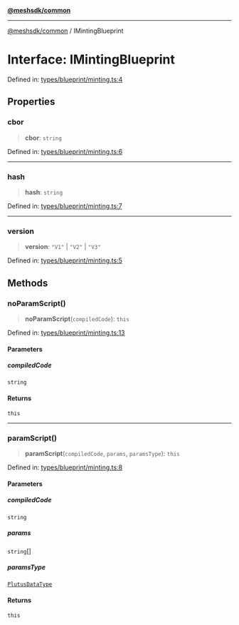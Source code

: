 [**@meshsdk/common**](../README.md)

***

[@meshsdk/common](../globals.md) / IMintingBlueprint

# Interface: IMintingBlueprint

Defined in: [types/blueprint/minting.ts:4](https://github.com/MeshJS/mesh/blob/1abde1553cbd7cf2cf4e40197fc0de9e4a7d0f49/packages/mesh-common/src/types/blueprint/minting.ts#L4)

## Properties

### cbor

> **cbor**: `string`

Defined in: [types/blueprint/minting.ts:6](https://github.com/MeshJS/mesh/blob/1abde1553cbd7cf2cf4e40197fc0de9e4a7d0f49/packages/mesh-common/src/types/blueprint/minting.ts#L6)

***

### hash

> **hash**: `string`

Defined in: [types/blueprint/minting.ts:7](https://github.com/MeshJS/mesh/blob/1abde1553cbd7cf2cf4e40197fc0de9e4a7d0f49/packages/mesh-common/src/types/blueprint/minting.ts#L7)

***

### version

> **version**: `"V1"` \| `"V2"` \| `"V3"`

Defined in: [types/blueprint/minting.ts:5](https://github.com/MeshJS/mesh/blob/1abde1553cbd7cf2cf4e40197fc0de9e4a7d0f49/packages/mesh-common/src/types/blueprint/minting.ts#L5)

## Methods

### noParamScript()

> **noParamScript**(`compiledCode`): `this`

Defined in: [types/blueprint/minting.ts:13](https://github.com/MeshJS/mesh/blob/1abde1553cbd7cf2cf4e40197fc0de9e4a7d0f49/packages/mesh-common/src/types/blueprint/minting.ts#L13)

#### Parameters

##### compiledCode

`string`

#### Returns

`this`

***

### paramScript()

> **paramScript**(`compiledCode`, `params`, `paramsType`): `this`

Defined in: [types/blueprint/minting.ts:8](https://github.com/MeshJS/mesh/blob/1abde1553cbd7cf2cf4e40197fc0de9e4a7d0f49/packages/mesh-common/src/types/blueprint/minting.ts#L8)

#### Parameters

##### compiledCode

`string`

##### params

`string`[]

##### paramsType

[`PlutusDataType`](../type-aliases/PlutusDataType.md)

#### Returns

`this`
